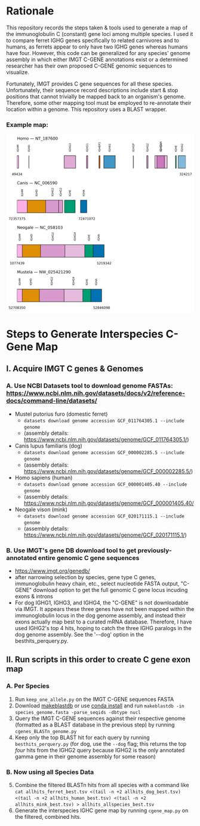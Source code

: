# Rationale
This repository records the steps taken & tools used to generate a map of the immunoglobulin C (constant) gene loci among multiple species. I used it to compare ferret IGHG genes specifically to related carnivores and to humans, as ferrets appear to only have two IGHG genes whereas humans have four. However, this code can be generalized for any species' genome assembly in which either IMGT C-GENE annotations exist or a determined researcher has their own proposed C-GENE genomic sequences to visualize.

Fortunately, IMGT provides C gene sequences for all these species. Unfortunately, their sequence record descriptions include start & stop positions that cannot trivially be mapped back to an organism's genome. Therefore, some other mapping tool must be employed to re-annotate their location within a genome. This repository uses a BLAST wrapper.

### Example map:
![Map comparing human, dog, mink, and ferret C genes. Needs to be updated to fix the small human genes; scripts already fixed & waiting to be run.](allhits_allspecies_best_locus_map.png)


# Steps to Generate Interspecies C-Gene Map
## I. Acquire IMGT C genes & Genomes
### A. Use NCBI Datasets tool to download genome FASTAs: https://www.ncbi.nlm.nih.gov/datasets/docs/v2/reference-docs/command-line/datasets/
- Mustel putorius furo (domestic ferret)
    - `datasets download genome accession GCF_011764305.1 --include genome`
    - (assembly details: https://www.ncbi.nlm.nih.gov/datasets/genome/GCF_011764305.1/)
- Canis lupus familiaris (dog)
    - `datasets download genome accession GCF_000002285.5 --include genome`
    - (assembly details: https://www.ncbi.nlm.nih.gov/datasets/genome/GCF_000002285.5/)
- Homo sapiens (human)
    - `datasets download genome accession GCF_000001405.40 --include genome`
    - (assembly details: https://www.ncbi.nlm.nih.gov/datasets/genome/GCF_000001405.40/
- Neogale vison (mink)
    - `datasets download genome accession GCF_020171115.1 --include genome`
    - (assembly details: https://www.ncbi.nlm.nih.gov/datasets/genome/GCF_020171115.1/)
### B. Use IMGT's gene DB download tool to get previously-annotated entire genomic C gene sequences
- https://www.imgt.org/genedb/
- after narrowing selection by species, gene type C genes, immunoglobulin heavy chain, etc., select nucleotide FASTA output, "C-GENE" download option to get the full genomic C gene locus incuding exons & introns
- For dog IGHG1, IGHG3, and IGHG4, the "C-GENE" is not downloadable via IMGT. It appears these three genes have not been mapped within the immunoglobulin locus in the dog genome assembly, and instead their exons actually map best to a curated mRNA database. Therefore, I have used IGHG2's top 4 hits, hoping to catch the three IGHG paralogs in the dog genome assembly. See the '--dog' option in the besthits_perquery.py.

## II. Run scripts in this order to create C gene exon map
### A. Per Species
1. Run `keep_one_allele.py` on the IMGT C-GENE sequences FASTA
2. Download [makeblastdb](https://ftp.ncbi.nlm.nih.gov/blast/executables/blast+/LATEST/) or use [conda install](https://anaconda.org/bioconda/blast) and run `makeblastdb -in species_genome.fasta -parse_seqids -dbtype nucl`
3. Query the IMGT C-GENE sequences against their respective genome (formatted as a BLAST database in the previous step) by running `cgenes_BLASTn_genome.py`
4. Keep only the top BLAST hit for each query by running `besthits_perquery.py` (for dog, use the `--dog` flag; this returns the top *four* hits from the IGHG2 query because IGHG2 is the only annotated gamma gene in their genome assembly for some reason)
### B. Now using all Species Data
5. Combine the filtered BLASTn hits from all species with a command like `cat allhits_ferret_best.tsv <(tail -n +2 allhits_dog_best.tsv) <(tail -n +2 allhits_human_best.tsv) <(tail -n +2 allhits_mink_best.tsv) > allhits_allspecies_best.tsv`
6. Generate the interspecies IGHC gene map by running `cgene_map.py` on the filtered, combined hits.
